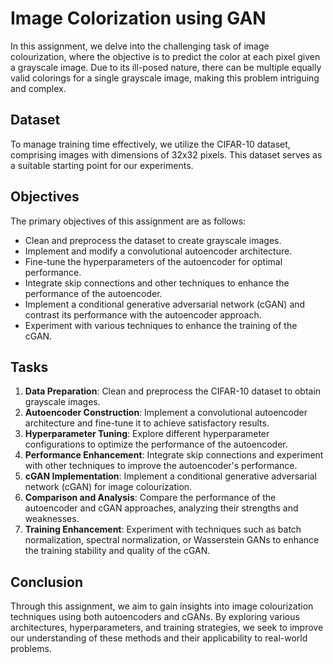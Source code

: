 # Image Colorization using GAN

In this assignment, we delve into the challenging task of image colourization, where the objective is to predict the color at each pixel given a grayscale image. Due to its ill-posed nature, there can be multiple equally valid colorings for a single grayscale image, making this problem intriguing and complex.

## Dataset
To manage training time effectively, we utilize the CIFAR-10 dataset, comprising images with dimensions of 32x32 pixels. This dataset serves as a suitable starting point for our experiments.

## Objectives
The primary objectives of this assignment are as follows:

- Clean and preprocess the dataset to create grayscale images.
- Implement and modify a convolutional autoencoder architecture.
- Fine-tune the hyperparameters of the autoencoder for optimal performance.
- Integrate skip connections and other techniques to enhance the performance of the autoencoder.
- Implement a conditional generative adversarial network (cGAN) and contrast its performance with the autoencoder approach.
- Experiment with various techniques to enhance the training of the cGAN.

## Tasks
1. **Data Preparation**: Clean and preprocess the CIFAR-10 dataset to obtain grayscale images.
2. **Autoencoder Construction**: Implement a convolutional autoencoder architecture and fine-tune it to achieve satisfactory results.
3. **Hyperparameter Tuning**: Explore different hyperparameter configurations to optimize the performance of the autoencoder.
4. **Performance Enhancement**: Integrate skip connections and experiment with other techniques to improve the autoencoder's performance.
5. **cGAN Implementation**: Implement a conditional generative adversarial network (cGAN) for image colourization.
6. **Comparison and Analysis**: Compare the performance of the autoencoder and cGAN approaches, analyzing their strengths and weaknesses.
7. **Training Enhancement**: Experiment with techniques such as batch normalization, spectral normalization, or Wasserstein GANs to enhance the training stability and quality of the cGAN.

## Conclusion
Through this assignment, we aim to gain insights into image colourization techniques using both autoencoders and cGANs. By exploring various architectures, hyperparameters, and training strategies, we seek to improve our understanding of these methods and their applicability to real-world problems.
